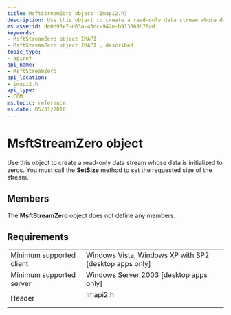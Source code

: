 ```yaml
---
title: MsftStreamZero object (Imapi2.h)
description: Use this object to create a read-only data stream whose data is initialized to zeros. You must call the SetSize method to set the requested size of the stream.
ms.assetid: de0d93e7-d63a-43dc-942e-b913668b78ad
keywords:
- MsftStreamZero object IMAPI
- MsftStreamZero object IMAPI , described
topic_type:
- apiref
api_name:
- MsftStreamZero
api_location:
- imapi2.h
api_type:
- COM
ms.topic: reference
ms.date: 05/31/2018
---
```


# MsftStreamZero object

Use this object to create a read-only data stream whose data is initialized to zeros. You must call the **SetSize** method to set the requested size of the stream.

## Members

The **MsftStreamZero** object does not define any members.

## Requirements



|                                     |                                                                                     |
|-------------------------------------|-------------------------------------------------------------------------------------|
| Minimum supported client<br/> | Windows Vista, Windows XP with SP2 \[desktop apps only\]<br/>                 |
| Minimum supported server<br/> | Windows Server 2003 \[desktop apps only\]<br/>                                |
| Header<br/>                   | <dl> <dt>Imapi2.h</dt> </dl> |



 

 






